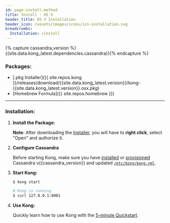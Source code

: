 ```yaml
---
id: page-install-method
title: Install - OS X
header_title: OS X Installation
header_icon: /assets/images/icons/icn-installation.svg
breadcrumbs:
  Installation: /install
---
```


{% capture cassandra_version %}{{site.data.kong_latest.dependencies.cassandra}}{% endcapture %}

### Packages:

- [.pkg Installer]({{ site.repos.kong }}/releases/download/{{site.data.kong_latest.version}}/kong-{{site.data.kong_latest.version}}.osx.pkg)
- [Homebrew Formula]({{ site.repos.homebrew }})

----

### Installation:

1. **Install the Package:**

    **Note**: After downloading the [Installer](#packages), you will have to **right click**, select "Open" and authorize it.

2. **Configure Cassandra**

    Before starting Kong, make sure you have [installed](http://www.apache.org/dyn/closer.cgi?path=/cassandra/{{cassandra_version}}/apache-cassandra-{{cassandra_version}}-bin.tar.gz) or [provisioned](http://kongdb.org) Cassandra v{{cassandra_version}} and updated [`/etc/kong/kong.yml`](/docs/{{site.data.kong_latest.release}}/configuration/#databases_available).

3. **Start Kong:**

    ```bash
    $ kong start

    # Kong is running
    $ curl 127.0.0.1:8001
    ```

4. **Use Kong:**

    Quickly learn how to use Kong with the [5-minute Quickstart](/docs/{{site.data.kong_latest.release}}/getting-started/quickstart).
